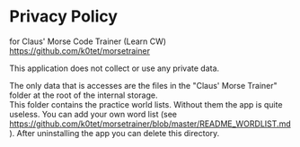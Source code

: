 Privacy Policy
==============
for Claus' Morse Code Trainer (Learn CW)
https://github.com/k0tet/morsetrainer


This application does not collect or use any private data. 

The only data that is accesses are the files in the "Claus' Morse Trainer" folder at the root of the internal storage.  
This folder contains the practice world lists.  Without them the app is quite useless.  You can add your own word 
list (see https://github.com/k0tet/morsetrainer/blob/master/README_WORDLIST.md).  After uninstalling the app you 
can delete this directory.